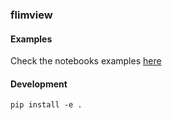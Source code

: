 ### flimview

#### Examples

Check the notebooks examples [here](notebooks/)

#### Development

    pip install -e .
